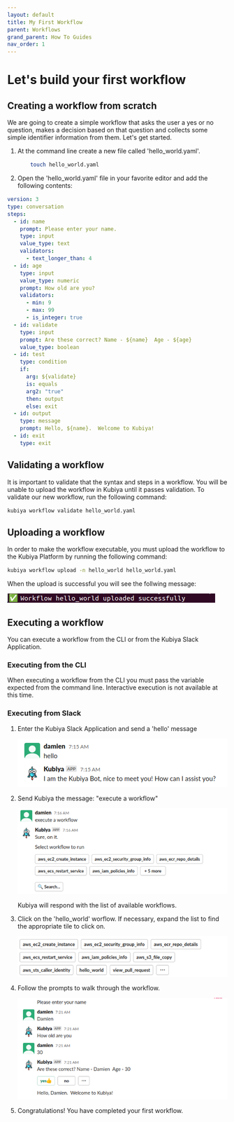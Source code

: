 ```yaml
---
layout: default
title: My First Workflow
parent: Workflows
grand_parent: How To Guides
nav_order: 1
---
```


# Let's build your first workflow

## Creating a workflow from scratch

We are going to create a simple workflow that asks the user a yes or no question, makes a decision based on that question and collects some simple identifier information from them.  Let's get started.

1. At the command line create a new file called 'hello_world.yaml'.

    ```bash
        touch hello_world.yaml
    ```

2. Open the 'hello_world.yaml' file in your favorite editor and add the following contents:

```yaml
version: 3
type: conversation
steps:
  - id: name
    prompt: Please enter your name.
    type: input
    value_type: text
    validators:
      - text_longer_than: 4
  - id: age
    type: input
    value_type: numeric
    prompt: How old are you?
    validators:
      - min: 9
      - max: 99
      - is_integer: true
  - id: validate
    type: input
    prompt: Are these correct? Name - ${name}  Age - ${age}
    value_type: boolean
  - id: test
    type: condition
    if:
      arg: ${validate}
      is: equals
      arg2: "true"
      then: output
      else: exit
  - id: output
    type: message
    prompt: Hello, ${name}.  Welcome to Kubiya!
  - id: exit
    type: exit
```

## Validating a workflow

It is important to validate that the syntax and steps in a workflow.  You will be unable to upload the workflow in Kubiya until it passes validation.  To validate our new workflow, run the following command:

```bash
kubiya workflow validate hello_world.yaml
```

## Uploading a workflow

In order to make the workflow executable, you must upload the workflow to the Kubiya Platform by running the following command:

```bash
kubiya workflow upload -n hello_world hello_world.yaml
```

When the upload is successful you will see the follwing message:

<img src="images/upload-success.png">

## Executing a workflow

You can execute a workflow from the CLI or from the Kubiya Slack Application.

### Executing from the CLI

When executing a workflow from the CLI you must pass the variable expected from the command line.  Interactive execution is not available at this time.


### Executing from Slack

1. Enter the Kubiya Slack Application and send a 'hello' message

    <img src="images/slack-hello.png">

2. Send Kubiya the message: "execute a workflow"

    <img src="images/slack-execute.png">

    Kubiya will respond with the list of available workflows.

3. Click on the 'hello_world' worflow.  If necessary, expand the list to find the appropriate tile to click on.

    <img src="images/hello-tile.png">

4. Follow the prompts to walk through the workflow.

    <img src="images/hello-walk.png">

5. Congratulations!  You have completed your first workflow.
